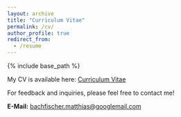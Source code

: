 ```yaml
---
layout: archive
title: "Curriculum Vitae"
permalink: /cv/
author_profile: true
redirect_from:
  - /resume
---
```


{% include base_path %}

My CV is available here: [Curriculum Vitae](/files/CV_Matthias_Bachfischer.pdf)

For feedback and inquiries, please feel free to contact me!

**E-Mail:** [bachfischer.matthias@googlemail.com](mailto:bachfischer.matthias@googlemail.com)